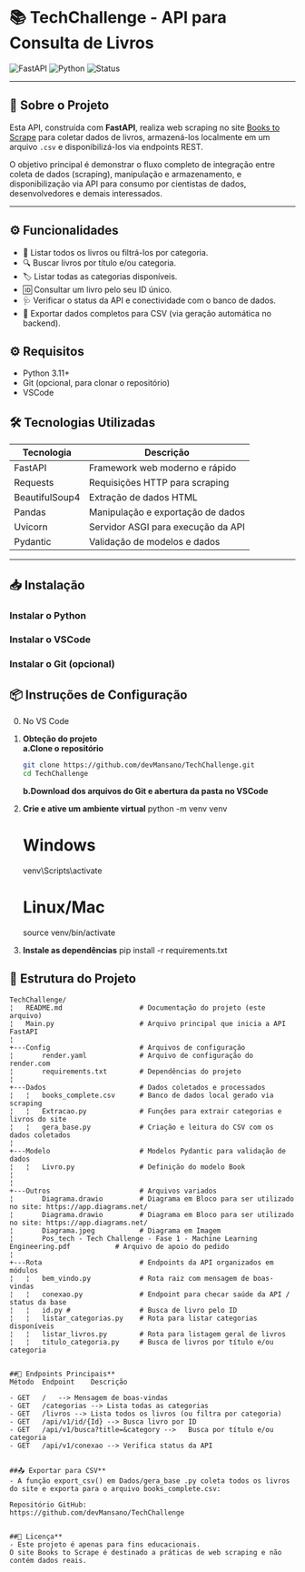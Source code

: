 # 📚 TechChallenge - API para Consulta de Livros

![FastAPI](https://img.shields.io/badge/FastAPI-v2.1.0-green)
![Python](https://img.shields.io/badge/Python-3.11-blue)
![Status](https://img.shields.io/badge/status-active-brightgreen)

---

## 🔎 Sobre o Projeto

Esta API, construída com **FastAPI**, realiza web scraping no site [Books to Scrape](http://books.toscrape.com/) para coletar dados de livros, armazená-los localmente em um arquivo `.csv` e disponibilizá-los via endpoints REST.

O objetivo principal é demonstrar o fluxo completo de integração entre coleta de dados (scraping), manipulação e armazenamento, e disponibilização via API para consumo por cientistas de dados, desenvolvedores e demais interessados.

---

## ⚙️ Funcionalidades

- 📖 Listar todos os livros ou filtrá-los por categoria.
- 🔍 Buscar livros por título e/ou categoria.
- 🏷️ Listar todas as categorias disponíveis.
- 🆔 Consultar um livro pelo seu ID único.
- 🩺 Verificar o status da API e conectividade com o banco de dados.
- 💾 Exportar dados completos para CSV (via geração automática no backend).

## ⚙️ Requisitos

- Python 3.11+
- Git (opcional, para clonar o repositório)
- VSCode

## 🛠 Tecnologias Utilizadas

| Tecnologia      | Descrição                              |
|-----------------|--------------------------------------|
| FastAPI         | Framework web moderno e rápido       |
| Requests        | Requisições HTTP para scraping       |
| BeautifulSoup4  | Extração de dados HTML                |
| Pandas          | Manipulação e exportação de dados    |
| Uvicorn         | Servidor ASGI para execução da API   |
| Pydantic        | Validação de modelos e dados         |


---

## 📥 Instalação

### Instalar o Python

### Instalar o VSCode

### Instalar o Git (opcional)


## 📦 Instruções de Configuração

0. No VS Code

1. **Obteção do projeto**    
    **a.Clone o repositório**
    ```bash
    git clone https://github.com/devMansano/TechChallenge.git
    cd TechChallenge
    ```
   **b.Download dos arquivos do Git e abertura da pasta no VSCode**
    

2. **Crie e ative um ambiente virtual**
    python -m venv venv
    # Windows
    venv\Scripts\activate
    # Linux/Mac
    source venv/bin/activate

3. **Instale as dependências**
pip install -r requirements.txt



## 📁 Estrutura do Projeto

```plaintext
TechChallenge/
¦   README.md                   # Documentação do projeto (este arquivo)
¦   Main.py                     # Arquivo principal que inicia a API FastAPI
¦       
+---Config                      # Arquivos de configuração
¦       render.yaml             # Arquivo de configuração do render.com
¦       requirements.txt        # Dependências do projeto
¦                 
+---Dados                       # Dados coletados e processados
¦   ¦   books_complete.csv      # Banco de dados local gerado via scraping
¦   ¦   Extracao.py             # Funções para extrair categorias e livros do site
¦   ¦   gera_base.py            # Criação e leitura do CSV com os dados coletados
¦   
+---Modelo                      # Modelos Pydantic para validação de dados
¦   ¦   Livro.py                # Definição do modelo Book
¦   
¦   
+---Outros                      # Arquivos variados
¦       Diagrama.drawio         # Diagrama em Bloco para ser utilizado no site: https://app.diagrams.net/
¦       Diagrama.drawio         # Diagrama em Bloco para ser utilizado no site: https://app.diagrams.net/
¦       Diagrama.jpeg           # Diagrama em Imagem
¦       Pos_tech - Tech Challenge - Fase 1 - Machine Learning Engineering.pdf           # Arquivo de apoio do pedido
¦       
+---Rota                        # Endpoints da API organizados em módulos
¦   ¦   bem_vindo.py            # Rota raiz com mensagem de boas-vindas
¦   ¦   conexao.py              # Endpoint para checar saúde da API / status da base
¦   ¦   id.py #                 # Busca de livro pelo ID
¦   ¦   listar_categorias.py    # Rota para listar categorias disponíveis
¦   ¦   listar_livros.py        # Rota para listagem geral de livros
¦   ¦   titulo_categoria.py     # Busca de livros por título e/ou categoria


##📌 Endpoints Principais**
Método	Endpoint	Descrição

- GET	/	--> Mensagem de boas-vindas
- GET	/categorias	--> Lista todas as categorias
- GET	/livros -->	Lista todos os livros (ou filtra por categoria)
- GET	/api/v1/id/{Id} -->	Busca livro por ID
- GET	/api/v1/busca?title=&category -->	Busca por título e/ou categoria
- GET	/api/v1/conexao -->	Verifica status da API


##📤 Exportar para CSV**
- A função export_csv() em Dados/gera_base .py coleta todos os livros do site e exporta para o arquivo books_complete.csv:

Repositório GitHub:
https://github.com/devMansano/TechChallenge


##📄 Licença**
- Este projeto é apenas para fins educacionais.
O site Books to Scrape é destinado a práticas de web scraping e não contém dados reais.